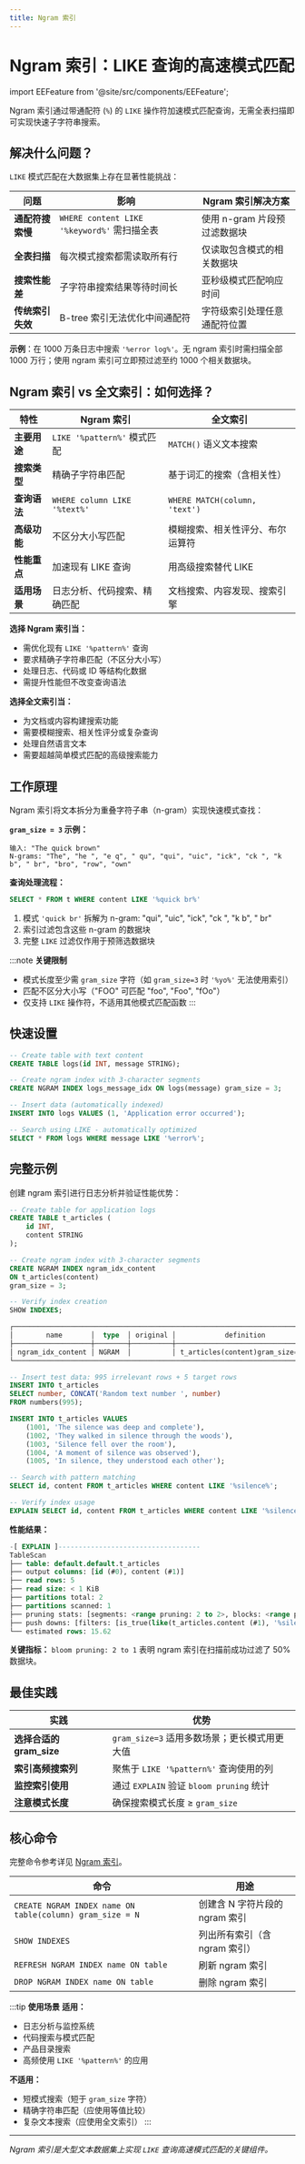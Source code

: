 ```yaml
---
title: Ngram 索引
---
```


# Ngram 索引：LIKE 查询的高速模式匹配

import EEFeature from '@site/src/components/EEFeature';

<EEFeature featureName='NGRAM INDEX'/>

Ngram 索引通过带通配符 (`%`) 的 `LIKE` 操作符加速模式匹配查询，无需全表扫描即可实现快速子字符串搜索。

## 解决什么问题？

`LIKE` 模式匹配在大数据集上存在显著性能挑战：

| 问题 | 影响 | Ngram 索引解决方案 |
|---------|--------|---------------------|
| **通配符搜索慢** | `WHERE content LIKE '%keyword%'` 需扫描全表 | 使用 n-gram 片段预过滤数据块 |
| **全表扫描** | 每次模式搜索都需读取所有行 | 仅读取包含模式的相关数据块 |
| **搜索性能差** | 子字符串搜索结果等待时间长 | 亚秒级模式匹配响应时间 |
| **传统索引失效** | B-tree 索引无法优化中间通配符 | 字符级索引处理任意通配符位置 |

**示例**：在 1000 万条日志中搜索 `'%error log%'`。无 ngram 索引时需扫描全部 1000 万行；使用 ngram 索引可立即预过滤至约 1000 个相关数据块。

## Ngram 索引 vs 全文索引：如何选择？

| 特性 | Ngram 索引 | 全文索引 |
|---------|-------------|-----------------|
| **主要用途** | `LIKE '%pattern%'` 模式匹配 | `MATCH()` 语义文本搜索 |
| **搜索类型** | 精确子字符串匹配 | 基于词汇的搜索（含相关性） |
| **查询语法** | `WHERE column LIKE '%text%'` | `WHERE MATCH(column, 'text')` |
| **高级功能** | 不区分大小写匹配 | 模糊搜索、相关性评分、布尔运算符 |
| **性能重点** | 加速现有 LIKE 查询 | 用高级搜索替代 LIKE |
| **适用场景** | 日志分析、代码搜索、精确匹配 | 文档搜索、内容发现、搜索引擎 |

**选择 Ngram 索引当：**
- 需优化现有 `LIKE '%pattern%'` 查询
- 要求精确子字符串匹配（不区分大小写）
- 处理日志、代码或 ID 等结构化数据
- 需提升性能但不改变查询语法

**选择全文索引当：**
- 为文档或内容构建搜索功能
- 需要模糊搜索、相关性评分或复杂查询
- 处理自然语言文本
- 需要超越简单模式匹配的高级搜索能力

## 工作原理

Ngram 索引将文本拆分为重叠字符子串（n-gram）实现快速模式查找：

**`gram_size = 3` 示例：**
```text
输入: "The quick brown"
N-grams: "The", "he ", "e q", " qu", "qui", "uic", "ick", "ck ", "k b", " br", "bro", "row", "own"
```

**查询处理流程：**
```sql
SELECT * FROM t WHERE content LIKE '%quick br%'
```
1. 模式 `'quick br'` 拆解为 n-gram: "qui", "uic", "ick", "ck ", "k b", " br"
2. 索引过滤包含这些 n-gram 的数据块
3. 完整 `LIKE` 过滤仅作用于预筛选数据块

:::note **关键限制**
- 模式长度至少需 `gram_size` 字符（如 `gram_size=3` 时 `'%yo%'` 无法使用索引）
- 匹配不区分大小写（"FOO" 可匹配 "foo", "Foo", "fOo"）
- 仅支持 `LIKE` 操作符，不适用其他模式匹配函数
:::

## 快速设置

```sql
-- Create table with text content
CREATE TABLE logs(id INT, message STRING);

-- Create ngram index with 3-character segments
CREATE NGRAM INDEX logs_message_idx ON logs(message) gram_size = 3;

-- Insert data (automatically indexed)
INSERT INTO logs VALUES (1, 'Application error occurred');

-- Search using LIKE - automatically optimized
SELECT * FROM logs WHERE message LIKE '%error%';
```

## 完整示例

创建 ngram 索引进行日志分析并验证性能优势：

```sql
-- Create table for application logs
CREATE TABLE t_articles (
    id INT,
    content STRING
);

-- Create ngram index with 3-character segments
CREATE NGRAM INDEX ngram_idx_content
ON t_articles(content)
gram_size = 3;

-- Verify index creation
SHOW INDEXES;
```

```sql
┌─────────────────────────────────────────────────────────────────────────────────────────────────────────────────────────────┐
│        name       │  type  │ original │            definition            │         created_on         │      updated_on     │
├───────────────────┼────────┼──────────┼──────────────────────────────────┼────────────────────────────┼─────────────────────┤
│ ngram_idx_content │ NGRAM  │          │ t_articles(content)gram_size='3' │ 2025-05-13 01:02:58.598409 │ NULL                │
└─────────────────────────────────────────────────────────────────────────────────────────────────────────────────────────────┘
```

```sql
-- Insert test data: 995 irrelevant rows + 5 target rows
INSERT INTO t_articles
SELECT number, CONCAT('Random text number ', number)
FROM numbers(995);

INSERT INTO t_articles VALUES
    (1001, 'The silence was deep and complete'),
    (1002, 'They walked in silence through the woods'),
    (1003, 'Silence fell over the room'),
    (1004, 'A moment of silence was observed'),
    (1005, 'In silence, they understood each other');

-- Search with pattern matching
SELECT id, content FROM t_articles WHERE content LIKE '%silence%';

-- Verify index usage
EXPLAIN SELECT id, content FROM t_articles WHERE content LIKE '%silence%';
```

**性能结果：**
```sql
-[ EXPLAIN ]-----------------------------------
TableScan
├── table: default.default.t_articles
├── output columns: [id (#0), content (#1)]
├── read rows: 5
├── read size: < 1 KiB
├── partitions total: 2
├── partitions scanned: 1
├── pruning stats: [segments: <range pruning: 2 to 2>, blocks: <range pruning: 2 to 2, bloom pruning: 2 to 1>]
├── push downs: [filters: [is_true(like(t_articles.content (#1), '%silence%'))], limit: NONE]
└── estimated rows: 15.62
```

**关键指标：** `bloom pruning: 2 to 1` 表明 ngram 索引在扫描前成功过滤了 50% 数据块。

## 最佳实践

| 实践 | 优势 |
|----------|---------|
| **选择合适的 gram_size** | `gram_size=3` 适用多数场景；更长模式用更大值 |
| **索引高频搜索列** | 聚焦于 `LIKE '%pattern%'` 查询使用的列 |
| **监控索引使用** | 通过 `EXPLAIN` 验证 `bloom pruning` 统计 |
| **注意模式长度** | 确保搜索模式长度 ≥ `gram_size` |

## 核心命令

完整命令参考详见 [Ngram 索引](/sql/sql-commands/ddl/ngram-index/)。

| 命令                                                       | 用途                   |
|----------------------------------------------------------|----------------------|
| `CREATE NGRAM INDEX name ON table(column) gram_size = N` | 创建含 N 字符片段的 ngram 索引 |
| `SHOW INDEXES`                                           | 列出所有索引（含 ngram 索引）   |
| `REFRESH NGRAM INDEX name ON table`                      | 刷新 ngram 索引          |
| `DROP NGRAM INDEX name ON table`                         | 删除 ngram 索引          |

:::tip **使用场景**
**适用：**
- 日志分析与监控系统
- 代码搜索与模式匹配
- 产品目录搜索
- 高频使用 `LIKE '%pattern%'` 的应用

**不适用：**
- 短模式搜索（短于 `gram_size` 字符）
- 精确字符串匹配（应使用等值比较）
- 复杂文本搜索（应使用全文索引）
:::

---

*Ngram 索引是大型文本数据集上实现 `LIKE` 查询高速模式匹配的关键组件。*